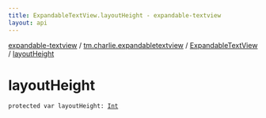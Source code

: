 ```yaml
---
title: ExpandableTextView.layoutHeight - expandable-textview
layout: api
---
```


<div class='api-docs-breadcrumbs'><a href="../../index.html">expandable-textview</a> / <a href="../index.html">tm.charlie.expandabletextview</a> / <a href="index.html">ExpandableTextView</a> / <a href=".">layoutHeight</a></div>

# layoutHeight

<div class="signature"><code><span class="keyword">protected</span> <span class="keyword">var </span><span class="identifier">layoutHeight</span><span class="symbol">: </span><a href="https://kotlinlang.org/api/latest/jvm/stdlib/kotlin/-int/index.html"><span class="identifier">Int</span></a></code></div>
